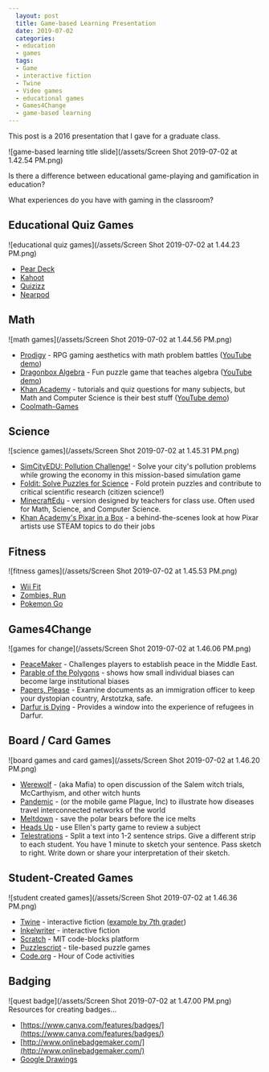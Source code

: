 ```yaml
---
  layout: post
  title: Game-based Learning Presentation
  date: 2019-07-02
  categories:
  - education
  - games
  tags:
  - Game
  - interactive fiction
  - Twine
  - Video games
  - educational games
  - Games4Change
  - game-based learning
---
```


This post is a 2016 presentation that I gave for a graduate class.

![game-based learning title slide](/assets/Screen Shot 2019-07-02 at 1.42.54 PM.png)

Is there a difference between educational game-playing and gamification in education?

What experiences do you have with gaming in the classroom?

## Educational Quiz Games
![educational quiz games](/assets/Screen Shot 2019-07-02 at 1.44.23 PM.png)
* [Pear Deck](https://www.peardeck.com/googleslides)
* [Kahoot](https://kahoot.com/)
* [Quizizz](https://quizizz.com/)
* [Nearpod](https://nearpod.com/)



## Math
![math games](/assets/Screen Shot 2019-07-02 at 1.44.56 PM.png)
* [Prodigy](https://www.prodigygame.com/) - RPG gaming aesthetics with math problem battles ([YouTube demo](https://www.youtube.com/watch?v=bXL2kWnT7Cg))
* [Dragonbox Algebra](http://dragonbox.com/algebra) - Fun puzzle game that teaches algebra ([YouTube demo](https://www.youtube.com/watch?v=jNAnQ3TmQk0))
* [Khan Academy](https://www.khanacademy.org/) - tutorials and quiz questions for many subjects, but Math and Computer Science is their best stuff ([YouTube demo](https://www.youtube.com/watch?v=Ou3uQ09IRXI))
* [Coolmath-Games](http://www.coolmath-games.com/)



## Science
![science games](/assets/Screen Shot 2019-07-02 at 1.45.31 PM.png)
* [SimCityEDU: Pollution Challenge!](http://www.gamesforchange.org/play/simcityedu-pollution-challenge/) - Solve your city's pollution problems while growing the economy in this mission-based simulation game
* [Foldit: Solve Puzzles for Science](http://www.gamesforchange.org/play/foldit/) - Fold protein puzzles and contribute to critical scientific research (citizen science!)
* [MinecraftEdu](http://services.minecraftedu.com/wiki/Teaching_with_MinecraftEdu#Your_first_lessons) - version designed by teachers for class use. Often used for Math, Science, and Computer Science.
* [Khan Academy's Pixar in a Box](https://www.khanacademy.org/partner-content/pixar) - a behind-the-scenes look at how Pixar artists use STEAM topics to do their jobs







## Fitness
![fitness games](/assets/Screen Shot 2019-07-02 at 1.45.53 PM.png)
* [Wii Fit](https://en.wikipedia.org/wiki/Wii_Fit)
* [Zombies, Run](https://en.wikipedia.org/wiki/Zombies,_Run!)
* [Pokemon Go](https://en.wikipedia.org/wiki/Pok%C3%A9mon_Go)



## Games4Change
![games for change](/assets/Screen Shot 2019-07-02 at 1.46.06 PM.png)
* [PeaceMaker](http://www.gamesforchange.org/play/peacemaker/) - Challenges players to establish peace in the Middle East.
* [Parable of the Polygons](http://www.gamesforchange.org/play/parable-of-the-polygons/) - shows how small individual biases can become large institutional biases
* [Papers, Please](http://www.gamesforchange.org/play/papers-please/) - Examine documents as an immigration officer to keep your dystopian country, Arstotzka, safe.
* [Darfur is Dying](http://www.gamesforchange.org/play/darfur-is-dying/) - Provides a window into the experience of refugees in Darfur.







## Board / Card Games
![board games and card games](/assets/Screen Shot 2019-07-02 at 1.46.20 PM.png)
* [Werewolf](https://en.wikipedia.org/wiki/Mafia_(party_game)) - (aka Mafia) to open discussion of the Salem witch trials, McCarthyism, and other witch hunts
* [Pandemic](https://en.wikipedia.org/wiki/Pandemic_(board_game)) - (or the mobile game Plague, Inc) to illustrate how diseases travel interconnected networks of the world
* [Meltdown](http://meltdown-game.com/) - save the polar bears before the ice melts
* [Heads Up](http://www.target.com/p/heads-up-party-game/-/A-14901452) - use Ellen's party game to review a subject
* [Telestrations](http://www.telestrations.com/) - Split a text into 1-2 sentence strips. Give a different strip to each student. You have 1 minute to sketch your sentence. Pass sketch to right. Write down or share your interpretation of their sketch.








## Student-Created Games
![student created games](/assets/Screen Shot 2019-07-02 at 1.46.36 PM.png)
* [Twine](https://twinery.org/2/) - interactive fiction ([example by 7th grader](http://ohiofi.com/twine/bob.html))
* [Inkelwriter](https://writer.inklestudios.com/) - interactive fiction
* [Scratch](https://scratch.mit.edu/) - MIT code-blocks platform
* [Puzzlescript](http://www.puzzlescript.net/) - tile-based puzzle games
* [Code.org](https://code.org/learn) - Hour of Code activities









## Badging
![quest badge](/assets/Screen Shot 2019-07-02 at 1.47.00 PM.png)
Resources for creating badges…
* [https://www.canva.com/features/badges/](https://www.canva.com/features/badges/)
* [http://www.onlinebadgemaker.com/](http://www.onlinebadgemaker.com/)
* [Google Drawings](https://docs.google.com/drawings/)
